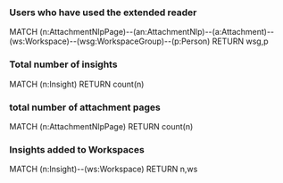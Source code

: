 

### Users who have used the extended reader


MATCH (n:AttachmentNlpPage)--(an:AttachmentNlp)--(a:Attachment)--(ws:Workspace)--(wsg:WorkspaceGroup)--(p:Person) RETURN wsg,p



### Total number of insights

MATCH (n:Insight) RETURN count(n)


### total number of attachment pages

MATCH (n:AttachmentNlpPage) RETURN count(n)


### Insights added to Workspaces

MATCH (n:Insight)--(ws:Workspace) RETURN n,ws
